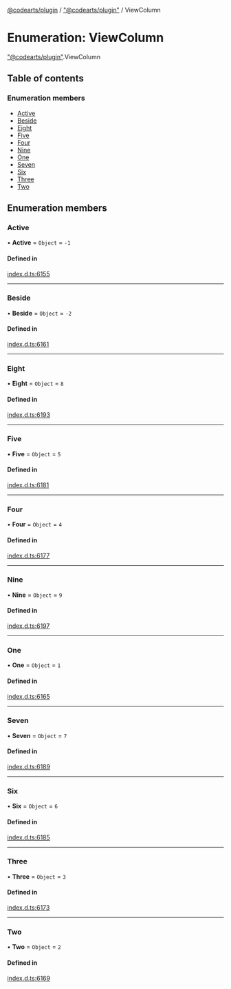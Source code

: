 [@codearts/plugin](../README.md) / ["@codearts/plugin"](../modules/_codearts_plugin_.md) / ViewColumn

# Enumeration: ViewColumn

["@codearts/plugin"](../modules/_codearts_plugin_.md).ViewColumn

## Table of contents

### Enumeration members

- [Active](codearts_plugin_.ViewColumn.md#active)
- [Beside](codearts_plugin_.ViewColumn.md#beside)
- [Eight](codearts_plugin_.ViewColumn.md#eight)
- [Five](codearts_plugin_.ViewColumn.md#five)
- [Four](codearts_plugin_.ViewColumn.md#four)
- [Nine](codearts_plugin_.ViewColumn.md#nine)
- [One](codearts_plugin_.ViewColumn.md#one)
- [Seven](codearts_plugin_.ViewColumn.md#seven)
- [Six](codearts_plugin_.ViewColumn.md#six)
- [Three](codearts_plugin_.ViewColumn.md#three)
- [Two](codearts_plugin_.ViewColumn.md#two)

## Enumeration members

### Active

• **Active** = `Object` = `-1`

#### Defined in

[index.d.ts:6155](https://github.com/huaweicloud/cloudide-plugin-api/blob/3b0eee8/index.d.ts#L6155)

___

### Beside

• **Beside** = `Object` = `-2`

#### Defined in

[index.d.ts:6161](https://github.com/huaweicloud/cloudide-plugin-api/blob/3b0eee8/index.d.ts#L6161)

___

### Eight

• **Eight** = `Object` = `8`

#### Defined in

[index.d.ts:6193](https://github.com/huaweicloud/cloudide-plugin-api/blob/3b0eee8/index.d.ts#L6193)

___

### Five

• **Five** = `Object` = `5`

#### Defined in

[index.d.ts:6181](https://github.com/huaweicloud/cloudide-plugin-api/blob/3b0eee8/index.d.ts#L6181)

___

### Four

• **Four** = `Object` = `4`

#### Defined in

[index.d.ts:6177](https://github.com/huaweicloud/cloudide-plugin-api/blob/3b0eee8/index.d.ts#L6177)

___

### Nine

• **Nine** = `Object` = `9`

#### Defined in

[index.d.ts:6197](https://github.com/huaweicloud/cloudide-plugin-api/blob/3b0eee8/index.d.ts#L6197)

___

### One

• **One** = `Object` = `1`

#### Defined in

[index.d.ts:6165](https://github.com/huaweicloud/cloudide-plugin-api/blob/3b0eee8/index.d.ts#L6165)

___

### Seven

• **Seven** = `Object` = `7`

#### Defined in

[index.d.ts:6189](https://github.com/huaweicloud/cloudide-plugin-api/blob/3b0eee8/index.d.ts#L6189)

___

### Six

• **Six** = `Object` = `6`

#### Defined in

[index.d.ts:6185](https://github.com/huaweicloud/cloudide-plugin-api/blob/3b0eee8/index.d.ts#L6185)

___

### Three

• **Three** = `Object` = `3`

#### Defined in

[index.d.ts:6173](https://github.com/huaweicloud/cloudide-plugin-api/blob/3b0eee8/index.d.ts#L6173)

___

### Two

• **Two** = `Object` = `2`

#### Defined in

[index.d.ts:6169](https://github.com/huaweicloud/cloudide-plugin-api/blob/3b0eee8/index.d.ts#L6169)
